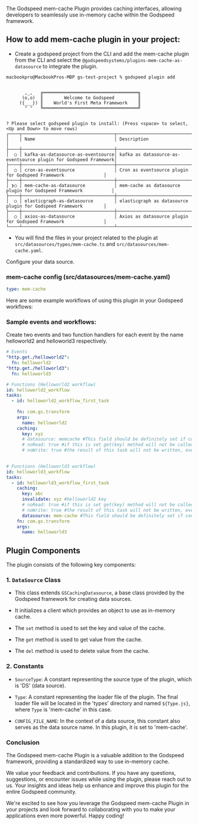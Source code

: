 The Godspeed mem-cache Plugin provides caching interfaces, allowing developers to seamlessly use in-memory cache within the Godspeed framework.

## How to add mem-cache plugin in your project:
- Create a godspeed project from the CLI and add the mem-cache plugin from the CLI and select the `@godspeedsystems/plugins-mem-cache-as-datasource` to integrate the plugin.

```
macbookpro@MacbookPros-MBP gs-test-project % godspeed plugin add   


       ,_,   ╔════════════════════════════════════╗
      (o,o)  ║        Welcome to Godspeed         ║
     ({___}) ║    World's First Meta Framework    ║
       " "   ╚════════════════════════════════════╝


? Please select godspeed plugin to install: (Press <space> to select, <Up and Down> to move rows)
┌────┬───────────────────────────────────┬─────────────────────────────────────────────────────────────────┐
│    │ Name                              │ Description                                                     │
├────┼───────────────────────────────────┼─────────────────────────────────────────────────────────────────┤
│  ◯ │ kafka-as-datasource-as-eventsource│ kafka as datasource-as-eventsource plugin for Godspeed Framework│
├────┼───────────────────────────────────┼─────────────────────────────────────────────────────────────────┤
│  ◯ │ cron-as-eventsource               │ Cron as eventsource plugin for Godspeed Framework               │
├────┼───────────────────────────────────┼─────────────────────────────────────────────────────────────────┤
│ ❯◯ │ mem-cache-as-datasource           │ mem-cache as datasource plugin for Godspeed Framework           │
├────┼───────────────────────────────────┼─────────────────────────────────────────────────────────────────┤
│  ◯ │ elasticgraph-as-datasource        │ elasticgraph as datasource plugin for Godspeed Framework        │
├────┼───────────────────────────────────┼─────────────────────────────────────────────────────────────────┤
│  ◯ │ axios-as-datasource               │ Axios as datasource plugin for Godspeed Framework               │
└────┴───────────────────────────────────┴─────────────────────────────────────────────────────────────────┘

```
- You will find the files in your project related to the plugin at `src/datasources/types/mem-cache.ts` and `src/datasources/mem-cache.yaml`.

Configure your data source.
### mem-cache config (src/datasources/mem-cache.yaml)
```yaml
type: mem-cache
```
Here are some example workflows of using this plugin in your Godspeed workflows:

### Sample events and workflows:
Create two events and two function handlers for each event by the name helloworld2 and helloworld3 respectively.

```yaml
# Events
"http.get./helloworld2":
  fn: helloworld2
"http.get./helloworld3":
  fn: helloworld3

# Functions (Helloworld2 workflow)
id: helloworld2_workflow
tasks:
  - id: helloworld2_workflow_first_task
 
    fn: com.gs.transform
    args:
      name: helloworld2
    caching:
      key: xyz
      # datasource: memcache #This field should be definitely set if config/default.caching is not set. Else is optional
      # noRead: true #if this is set get(key) method will not be called for this task
      # noWrite: true #the result of this task will not be written, even if cache_on_failure is set to true. i.e. set() method will not be called
    

# Functions (Helloworld3 workflow)
id: helloworld3_workflow
tasks:
  - id: helloworld3_workflow_first_task
    caching:
      key: abc
      invalidate: xyz #helloworld2 key
      # noRead: true #if this is set get(key) method will not be called for this task
      # noWrite: true #the result of this task will not be written, even if cache_on_failure is set to true. i.e. set() method will not be called
      datasource: mem-cache #This field should be definitely set if config/default.caching is not set. Else is optional
    fn: com.gs.transform
    args:
      name: helloworld3
```

## Plugin Components

The plugin consists of the following key components:

### 1. `DataSource` Class

- This class extends `GSCachingDatasource`, a base class provided by the Godspeed framework for creating data sources.

- It initializes a client which provides an object to use as in-memory cache.

- The `set` method is used to set the key and value of the cache.

- The `get` method is used to get value from the cache.

- The `del` method is used to delete value from the cache.

### 2. Constants

- `SourceType`: A constant representing the source type of the plugin, which is 'DS' (data source).

- `Type`: A constant representing the loader file of the plugin. The final loader file will be located in the 'types' directory and named `${Type.js}`, where `Type` is 'mem-cache' in this case.

- `CONFIG_FILE_NAME`: In the context of a data source, this constant also serves as the data source name. In this plugin, it is set to 'mem-cache'.

### Conclusion

The Godspeed mem-cache Plugin is a valuable addition to the Godspeed framework, providing a standardized way to use in-memory cache.

We value your feedback and contributions. If you have any questions, suggestions, or encounter issues while using the plugin, please reach out to us. Your insights and ideas help us enhance and improve this plugin for the entire Godspeed community.

We're excited to see how you leverage the Godspeed mem-cache Plugin in your projects and look forward to collaborating with you to make your applications even more powerful. Happy coding!

